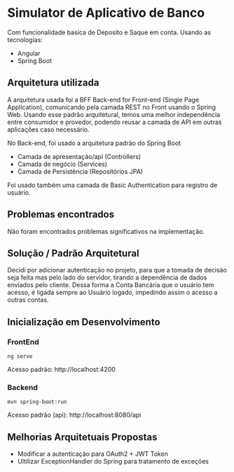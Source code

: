 # Simulator de Aplicativo de Banco

Com funcionalidade basica de Deposito e Saque em conta.
Usando as tecnologias:
* Angular
* Spring Boot

## Arquitetura utilizada

A arquitetura usada foi a BFF Back-end for Front-end (Single Page Application), comunicando pela camada REST no Front usando o Spring Web.
Usando esse padrão arquitetural, temos uma melhor independência entre consumidor e provedor, podendo reusar a camada de API em outras aplicações caso necessário.

No Back-end, foi usado a arquitetura padrão do Spring Boot
* Camada de apresentação/api (Controllers)
* Camada de negócio (Services)
* Camada de Persistência (Repositórios JPA)

Foi usado também uma camada de Basic Authentication para registro de usuário.

## Problemas encontrados
Não foram encontrados problemas significativos na implementação.

## Solução / Padrão Arquitetural
Decidi por adicionar autenticação no projeto, para que a tomada de decisão seja feita mas pelo lado do servidor, tirando a dependência de dados enviados pelo cliente. 
Dessa forma a Conta Bancária que o usuário tem acesso, é ligada sempre ao Usuário logado, impedindo assim o acesso a outras contas.

## Inicialização em Desenvolvimento
### FrontEnd
```shell
ng serve
```

Acesso padrão: http://localhost:4200
### Backend
```shell
mvn spring-boot:run
```
Acesso padrão (api): http://localhost:8080/api

## Melhorias Arquitetuais Propostas
* Modificar a autenticação para OAuth2 + JWT Token
* Ultilizar ExceptionHandler do Spring para tratamento de exceções
